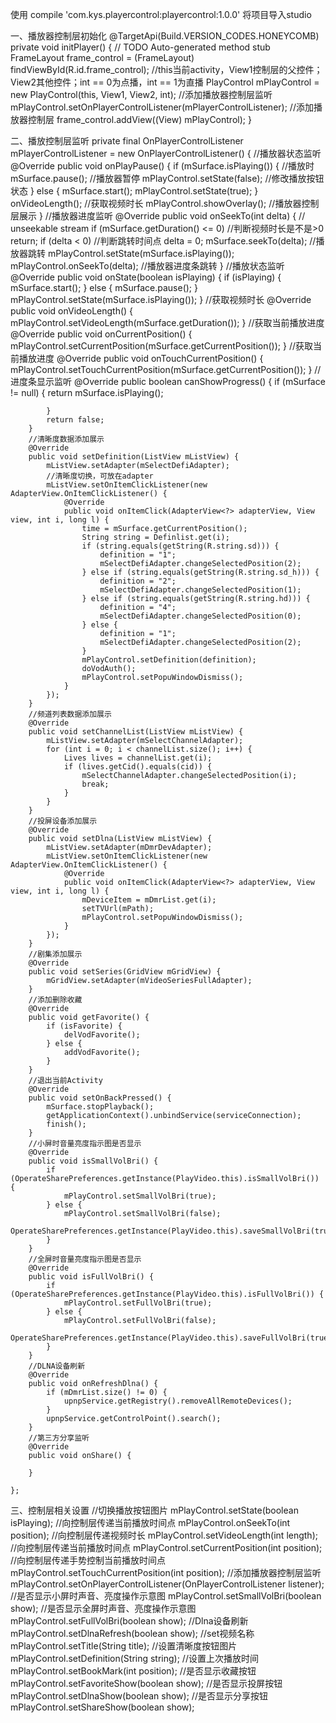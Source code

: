 使用  compile 'com.kys.playercontrol:playercontrol:1.0.0'  将项目导入studio

一、播放器控制层初始化
    @TargetApi(Build.VERSION_CODES.HONEYCOMB)
    private void initPlayer() {
        // TODO Auto-generated method stub
        FrameLayout frame_control = (FrameLayout) findViewById(R.id.frame_control);
        //this当前activity，View1控制层的父控件；View2其他控件；int == 0为点播，int == 1为直播
        PlayControl mPlayControl = new PlayControl(this, View1, View2, int);
        //添加播放器控制层监听
        mPlayControl.setOnPlayerControlListener(mPlayerControlListener);
        //添加播放器控制层
        frame_control.addView((View) mPlayControl);
    }

二、播放控制层监听
    private final OnPlayerControlListener mPlayerControlListener = new OnPlayerControlListener() {
        //播放器状态监听
        @Override
        public void onPlayPause() {
            if (mSurface.isPlaying()) {       //播放时
                mSurface.pause();       //播放器暂停
                mPlayControl.setState(false);       //修改播放按钮状态
            } else {
                mSurface.start();
                mPlayControl.setState(true);
            }
            onVideoLength();        //获取视频时长
            mPlayControl.showOverlay();         //播放器控制层展示
        }
        //播放器进度监听
        @Override
        public void onSeekTo(int delta) {
            // unseekable stream
            if (mSurface.getDuration() <= 0)    //判断视频时长是不是>0
                return;
            if (delta < 0)      //判断跳转时间点
                delta = 0;
            mSurface.seekTo(delta);     //播放器跳转
            mPlayControl.setState(mSurface.isPlaying());
            mPlayControl.onSeekTo(delta);       //播放器进度条跳转
        }
        //播放状态监听
        @Override
        public void onState(boolean isPlaying) {
            if (isPlaying) {
                mSurface.start();
            } else {
                mSurface.pause();
            }
            mPlayControl.setState(mSurface.isPlaying());
        }
        //获取视频时长
        @Override
        public void onVideoLength() {
            mPlayControl.setVideoLength(mSurface.getDuration());
        }
        //获取当前播放进度
        @Override
        public void onCurrentPosition() {
            mPlayControl.setCurrentPosition(mSurface.getCurrentPosition());
        }
        //获取当前播放进度
        @Override
        public void onTouchCurrentPosition() {
            mPlayControl.setTouchCurrentPosition(mSurface.getCurrentPosition());
        }
        //进度条显示监听
        @Override
        public boolean canShowProgress() {
            if (mSurface != null) {
                return mSurface.isPlaying();

            }
            return false;
        }
        //清晰度数据添加展示
        @Override
        public void setDefinition(ListView mListView) {
            mListView.setAdapter(mSelectDefiAdapter);
            //清晰度切换，可放在adapter
            mListView.setOnItemClickListener(new AdapterView.OnItemClickListener() {
                @Override
                public void onItemClick(AdapterView<?> adapterView, View view, int i, long l) {
                    time = mSurface.getCurrentPosition();
                    String string = Definlist.get(i);
                    if (string.equals(getString(R.string.sd))) {
                        definition = "1";
                        mSelectDefiAdapter.changeSelectedPosition(2);
                    } else if (string.equals(getString(R.string.sd_h))) {
                        definition = "2";
                        mSelectDefiAdapter.changeSelectedPosition(1);
                    } else if (string.equals(getString(R.string.hd))) {
                        definition = "4";
                        mSelectDefiAdapter.changeSelectedPosition(0);
                    } else {
                        definition = "1";
                        mSelectDefiAdapter.changeSelectedPosition(2);
                    }
                    mPlayControl.setDefinition(definition);
                    doVodAuth();
                    mPlayControl.setPopuWindowDismiss();
                }
            });
        }
        //频道列表数据添加展示
        @Override
        public void setChannelList(ListView mListView) {
            mListView.setAdapter(mSelectChannelAdapter);
            for (int i = 0; i < channelList.size(); i++) {
                Lives lives = channelList.get(i);
                if (lives.getCid().equals(cid)) {
                    mSelectChannelAdapter.changeSelectedPosition(i);
                    break;
                }
            }
        }
        //投屏设备添加展示
        @Override
        public void setDlna(ListView mListView) {
            mListView.setAdapter(mDmrDevAdapter);
            mListView.setOnItemClickListener(new AdapterView.OnItemClickListener() {
                @Override
                public void onItemClick(AdapterView<?> adapterView, View view, int i, long l) {
                    mDeviceItem = mDmrList.get(i);
                    setTVUrl(mPath);
                    mPlayControl.setPopuWindowDismiss();
                }
            });
        }
        //剧集添加展示
        @Override
        public void setSeries(GridView mGridView) {
            mGridView.setAdapter(mVideoSeriesFullAdapter);
        }
        //添加删除收藏
        @Override
        public void getFavorite() {
            if (isFavorite) {
                delVodFavorite();
            } else {
                addVodFavorite();
            }
        }
        //退出当前Activity
        @Override
        public void setOnBackPressed() {
            mSurface.stopPlayback();
            getApplicationContext().unbindService(serviceConnection);
            finish();
        }
        //小屏时音量亮度指示图是否显示
        @Override
        public void isSmallVolBri() {
            if (OperateSharePreferences.getInstance(PlayVideo.this).isSmallVolBri()) {
                mPlayControl.setSmallVolBri(true);
            } else {
                mPlayControl.setSmallVolBri(false);
                OperateSharePreferences.getInstance(PlayVideo.this).saveSmallVolBri(true);
            }
        }
        //全屏时音量亮度指示图是否显示
        @Override
        public void isFullVolBri() {
            if (OperateSharePreferences.getInstance(PlayVideo.this).isFullVolBri()) {
                mPlayControl.setFullVolBri(true);
            } else {
                mPlayControl.setFullVolBri(false);
                OperateSharePreferences.getInstance(PlayVideo.this).saveFullVolBri(true);
            }
        }
        //DLNA设备刷新
        @Override
        public void onRefreshDlna() {
            if (mDmrList.size() != 0) {
                upnpService.getRegistry().removeAllRemoteDevices();
            }
            upnpService.getControlPoint().search();
        }
        //第三方分享监听
        @Override
        public void onShare() {

        }

    };

三、控制层相关设置
    //切换播放按钮图片
    mPlayControl.setState(boolean isPlaying);
    //向控制层传递当前播放时间点
    mPlayControl.onSeekTo(int position);
    //向控制层传递视频时长
    mPlayControl.setVideoLength(int length);
    //向控制层传递当前播放时间点
    mPlayControl.setCurrentPosition(int position);
    //向控制层传递手势控制当前播放时间点
    mPlayControl.setTouchCurrentPosition(int position);
    //添加播放器控制层监听
    mPlayControl.setOnPlayerControlListener(OnPlayerControlListener listener);
    //是否显示小屏时声音、亮度操作示意图
    mPlayControl.setSmallVolBri(boolean show);
    //是否显示全屏时声音、亮度操作示意图
    mPlayControl.setFullVolBri(boolean show);
    //Dlna设备刷新
    mPlayControl.setDlnaRefresh(boolean show);
    //set视频名称
    mPlayControl.setTitle(String title);
    //设置清晰度按钮图片
    mPlayControl.setDefinition(String string);
    //设置上次播放时间
    mPlayControl.setBookMark(int position);
    //是否显示收藏按钮
    mPlayControl.setFavoriteShow(boolean show);
    //是否显示投屏按钮
    mPlayControl.setDlnaShow(boolean show);
    //是否显示分享按钮
    mPlayControl.setShareShow(boolean show);